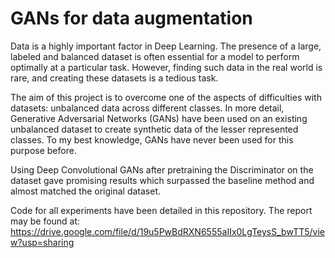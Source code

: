 # GANs for data augmentation

Data is a highly important factor in Deep Learning. The presence of a large, labeled and balanced dataset is
often essential for a model to perform optimally at a particular task. However, finding such data in the real
world is rare, and creating these datasets is a tedious task.

The aim of this project is to overcome one of the aspects of difficulties with datasets: unbalanced data
across different classes. In more detail, Generative Adversarial Networks (GANs) have been used on an
existing unbalanced dataset to create synthetic data of the lesser represented classes. To my best knowledge,
GANs have never been used for this purpose before. 

Using Deep Convolutional GANs after pretraining the Discriminator on the dataset gave promising results
which surpassed the baseline method and almost matched the original dataset.

Code for all experiments have been detailed in this repository. The report may be found at: https://drive.google.com/file/d/19u5PwBdRXN6555aIIx0LgTeysS_bwTT5/view?usp=sharing
